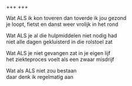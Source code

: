 +++
+++

Wat ALS ik kon toveren dan toverde ik jou gezond \
je loopt, fietst en danst weer vrolijk in het rond

Wat ALS je al die hulpmiddelen niet nodig had \
niet alle dagen gekluisterd in die rolstoel zat

Wat ALS je niet gevangen zat in je eigen lijf \
het ziekteproces voelt als een zwaar misdrijf 

Wat als ALS niet zou bestaan \
daar denk ik regelmatig aan
